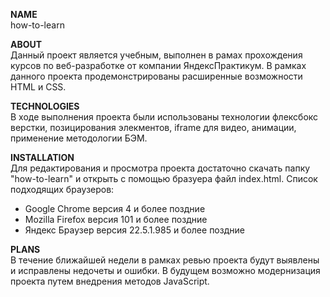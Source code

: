 
**NAME**  
how-to-learn   

**ABOUT**  
Данный проект является учебным, выполнен в рамах прохождения курсов по веб-разработке от компании ЯндексПрактикум.
В рамках данного проекта продемонстрированы расширенные возможности HTML и CSS.  

**TECHNOLOGIES**  
В ходе выполнения проекта были использованы технологии флексбокс верстки, позицирования элекментов, iframe для видео, анимации, применение методологии БЭМ.  

**INSTALLATION**  
Для редактирования и просмотра проекта достаточно скачать папку "how-to-learn" и открыть с помощью бразуера файл index.html. Список подходящих браузеров:  
* Google Chrome версия 4 и более поздние  
* Mozilla Firefox версия 101 и более поздние  
* Яндекс Браузер версия 22.5.1.985 и более поздние  

**PLANS**  
В течение ближайшей недели в рамках ревью проекта будут выявлены и исправлены недочеты и ошибки. В будущем возможно модернизация проекта путем внедрения методов JavaScript.  
